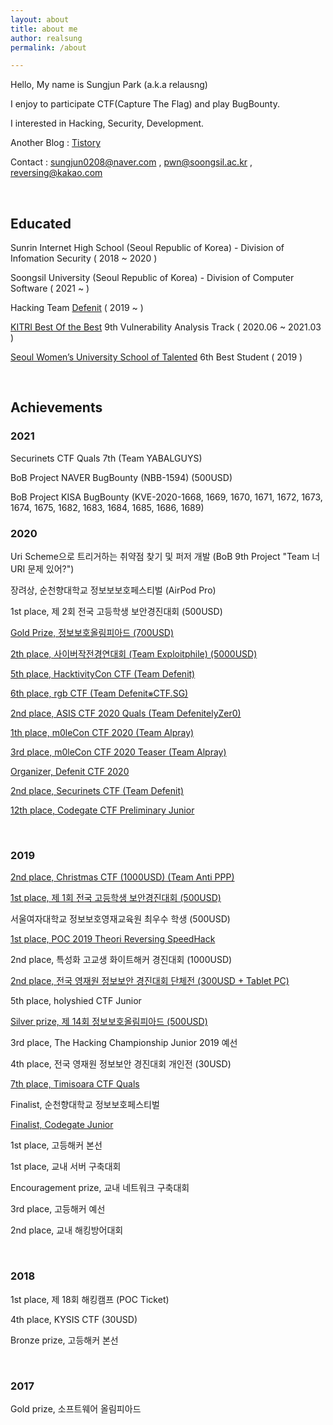 ```yaml
---
layout: about
title: about me
author: realsung
permalink: /about

---
```


Hello, My name is Sungjun Park (a.k.a relausng)

I enjoy to participate CTF(Capture The Flag) and play BugBounty.

I interested in Hacking, Security, Development.

Another Blog : [Tistory](https://realsung.tistory.com)

Contact : sungjun0208@naver.com , pwn@soongsil.ac.kr , reversing@kakao.com

<br />

## Educated

Sunrin Internet High School (Seoul Republic of Korea) - Division of Infomation Security ( 2018 ~ 2020 )

Soongsil University (Seoul Republic of Korea) - Division of Computer Software ( 2021 ~ )

Hacking Team [Defenit](https://defenit.kr) ( 2019 ~ )

[KITRI Best Of the Best](https://kitribob.kr) 9th Vulnerability Analysis Track ( 2020.06 ~ 2021.03 )

[Seoul Women’s University School of Talented](http://security.swu.ac.kr/giftedu) 6th Best Student ( 2019 )

<br />

## Achievements

### 2021

Securinets CTF Quals 7th (Team YABALGUYS)

BoB Project NAVER BugBounty (NBB-1594) (500USD)

BoB Project KISA BugBounty (KVE-2020-1668, 1669, 1670, 1671, 1672, 1673, 1674, 1675, 1682, 1683, 1684, 1685, 1686, 1689)

### 2020

Uri Scheme으로 트리거하는 취약점 찾기 및 퍼저 개발 (BoB 9th Project "Team 너 URI 문제 있어?")

장려상, 순천향대학교 정보보보호페스티벌 (AirPod Pro)

1st place, 제 2회 전국 고등학생 보안경진대회 (500USD)

[Gold Prize, 정보보호올림피아드 (700USD)](https://www.boannews.com/media/view.asp?idx=91520&kind=2)

[2th place, 사이버작전경연대회 (Team Exploitphile) (5000USD)](https://www.boannews.com/media/view.asp?idx=92520)

[5th place, HacktivityCon CTF (Team Defenit)](https://ctftime.org/event/1101)

[6th place, rgb CTF (Team Defenit⨳CTF.SG)](https://ctftime.org/event/1042)

[2nd place, ASIS CTF 2020 Quals (Team DefenitelyZer0)](https://ctftime.org/event/964)

[1th place, m0leCon CTF 2020 (Team Alpray)](https://ctftime.org/event/1135)

[3rd place, m0leCon CTF 2020 Teaser (Team Alpray)](https://ctftime.org/event/1025)

[Organizer, Defenit CTF 2020](https://ctftime.org/event/1060)

[2nd place, Securinets CTF (Team Defenit)](https://ctftime.org/event/1016)

[12th place, Codegate CTF Preliminary Junior](https://ctftime.org/event/938)

<br />

### 2019

[2nd place, Christmas CTF (1000USD) (Team Anti PPP)](https://www.dailysecu.com/news/articleView.html?idxno=90543)

[1st place, 제 1회 전국 고등학생 보안경진대회 (500USD)](https://www.etnews.com/20191210000026)

서울여자대학교 정보보호영재교육원 최우수 학생 (500USD)

[1st place, POC 2019 Theori Reversing SpeedHack](https://github.com/theori-io/SpeedHack-POC2019)

2nd place, 특성화 고교생 화이트해커 경진대회 (1000USD)

[2nd place, 전국 영재원 정보보안 경진대회 단체전 (300USD + Tablet PC)](https://www.eduinnews.co.kr/news/articleView.html?idxno=22275)

5th place, holyshied CTF Junior

[Silver prize, 제 14회 정보보호올림피아드 (500USD)](https://www.boannews.com/media/view.asp?idx=84150)

3rd place, The Hacking Championship Junior 2019 예선

4th place, 전국 영재원 정보보안 경진대회 개인전 (30USD)

[7th place, Timisoara CTF Quals](https://ctftime.org/event/880)

Finalist, 순천향대학교 정보보호페스티벌

[Finalist, Codegate Junior](https://ctftime.org/event/719)

1st place, 고등해커 본선

1st place, 교내 서버 구축대회

Encouragement prize, 교내 네트워크 구축대회

3rd place, 고등해커 예선

2nd place, 교내 해킹방어대회

<br />

### 2018

1st place, 제 18회 해킹캠프 (POC Ticket)

4th place, KYSIS CTF (30USD)

Bronze prize, 고등해커 본선

<br />

### 2017

Gold prize, 소프트웨어 올림피아드 
